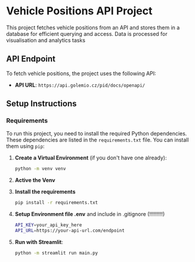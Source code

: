 # Vehicle Positions API Project

This project fetches vehicle positions from an API and stores them in a database for efficient querying and access. 
Data is processed for visualisation and analytics tasks

## API Endpoint

To fetch vehicle positions, the project uses the following API:

- **API URL**: `https://api.golemio.cz/pid/docs/openapi/` 

## Setup Instructions

### Requirements

To run this project, you need to install the required Python dependencies. These dependencies are listed in the `requirements.txt` file. You can install them using `pip`:

1. **Create a Virtual Environment** (if you don't have one already):

   ```bash
   python -m venv venv
    ```

2. **Active the Venv**

3. **Install the requirements**
   ```bash
   pip install -r requirements.txt
    ```


4. **Setup Environment file .env** and include in .gitignore (!!!!!!!!!)
    ```bash
    API_KEY=your_api_key_here
    API_URL=https://your-api-url.com/endpoint
    ```
5. **Run with Streamlit**:
   ```bash
   python -m streamlit run main.py

   ```





   
